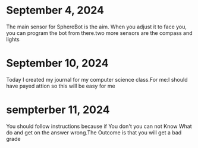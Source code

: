 # September 4, 2024
The main sensor for SphereBot is the aim. When you adjust it to face you, you can program the bot from there.two more sensors are the compass and lights
# September 10, 2024
Today I created my journal for my computer science class.For me:I should have payed attion so this will be easy for me
# sempterber 11, 2024
You should follow instructions because if You don't you can not Know What do and get on the answer wrong.The Outcome is that you will get a bad grade
